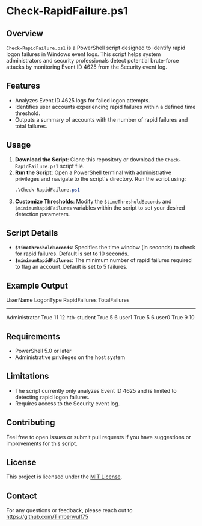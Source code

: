 # Check-RapidFailure.ps1

## Overview
`Check-RapidFailure.ps1` is a PowerShell script designed to identify rapid logon failures in Windows event logs. This script helps system administrators and security professionals detect potential brute-force attacks by monitoring Event ID 4625 from the Security event log.

## Features
- Analyzes Event ID 4625 logs for failed logon attempts.
- Identifies user accounts experiencing rapid failures within a defined time threshold.
- Outputs a summary of accounts with the number of rapid failures and total failures.

## Usage
1. **Download the Script**: Clone this repository or download the `Check-RapidFailure.ps1` script file.
2. **Run the Script**: Open a PowerShell terminal with administrative privileges and navigate to the script's directory. Run the script using:
    ```powershell
    .\Check-RapidFailure.ps1
    ```
3. **Customize Thresholds**: Modify the `$timeThresholdSeconds` and `$minimumRapidFailures` variables within the script to set your desired detection parameters.

## Script Details
- **`$timeThresholdSeconds`**: Specifies the time window (in seconds) to check for rapid failures. Default is set to 10 seconds.
- **`$minimumRapidFailures`**: The minimum number of rapid failures required to flag an account. Default is set to 5 failures.

## Example Output
UserName      LogonType RapidFailures TotalFailures
--------      --------- ------------- -------------
Administrator True                 11            12
htb-student   True                  5             6
user1         True                  5             6
user0         True                  9            10


## Requirements
- PowerShell 5.0 or later
- Administrative privileges on the host system

## Limitations
- The script currently only analyzes Event ID 4625 and is limited to detecting rapid logon failures.
- Requires access to the Security event log.

## Contributing
Feel free to open issues or submit pull requests if you have suggestions or improvements for this script.

## License
This project is licensed under the [MIT License](LICENSE).

## Contact
For any questions or feedback, please reach out to https://github.com/Timberwulf75

